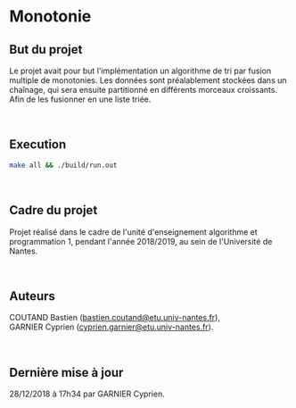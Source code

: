 # Monotonie


## But du projet 

Le projet avait pour but l'implémentation un algorithme de tri par fusion multiple de monotonies. Les données sont préalablement stockées dans un chaînage, qui sera ensuite partitionné en différents morceaux croissants. Afin de les fusionner en une liste triée.

<br/>

## Execution

```bash
make all && ./build/run.out
```

<br/>

## Cadre du projet 

Projet réalisé dans le cadre de l'unité d'enseignement algorithme et programmation 1, pendant l'année 2018/2019, au sein de l'Université de Nantes.

<br/>

## Auteurs

COUTAND Bastien (bastien.coutand@etu.univ-nantes.fr), <br>
GARNIER Cyprien (cyprien.garnier@etu.univ-nantes.fr).

<br/>

## Dernière mise à jour

 28/12/2018 à 17h34 par GARNIER Cyprien.
 
